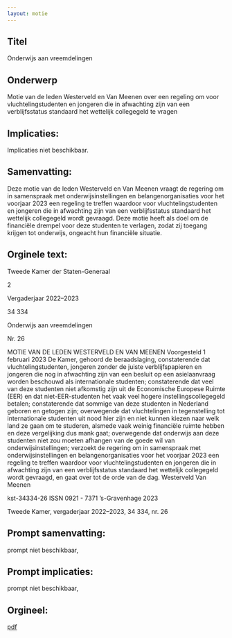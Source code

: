 ```yaml
---
layout: motie
---
```

## Titel
Onderwijs aan vreemdelingen
## Onderwerp
Motie van de leden Westerveld en Van Meenen over een regeling om voor vluchtelingstudenten en jongeren die in afwachting zijn van een verblijfsstatus standaard het wettelijk collegegeld te vragen
## Implicaties:
Implicaties niet beschikbaar.
## Samenvatting:

Deze motie van de leden Westerveld en Van Meenen vraagt de regering om in samenspraak met onderwijsinstellingen en belangenorganisaties voor het voorjaar 2023 een regeling te treffen waardoor voor vluchtelingstudenten en jongeren die in afwachting zijn van een verblijfsstatus standaard het wettelijk collegegeld wordt gevraagd. Deze motie heeft als doel om de financiële drempel voor deze studenten te verlagen, zodat zij toegang krijgen tot onderwijs, ongeacht hun financiële situatie.
## Orginele text:


Tweede Kamer der Staten-Generaal

2

Vergaderjaar 2022–2023

34 334

Onderwijs aan vreemdelingen

Nr. 26

MOTIE VAN DE LEDEN WESTERVELD EN VAN MEENEN
Voorgesteld 1 februari 2023
De Kamer,
gehoord de beraadslaging,
constaterende dat vluchtelingstudenten, jongeren zonder de juiste
verblijfspapieren en jongeren die nog in afwachting zijn van een besluit
op een asielaanvraag worden beschouwd als internationale studenten;
constaterende dat veel van deze studenten niet afkomstig zijn uit de
Economische Europese Ruimte (EER) en dat niet-EER-studenten het vaak
veel hogere instellingscollegegeld betalen;
constaterende dat sommige van deze studenten in Nederland geboren en
getogen zijn;
overwegende dat vluchtelingen in tegenstelling tot internationale
studenten uit nood hier zijn en niet kunnen kiezen naar welk land ze gaan
om te studeren, alsmede vaak weinig financiële ruimte hebben en deze
vergelijking dus mank gaat;
overwegende dat onderwijs aan deze studenten niet zou moeten
afhangen van de goede wil van onderwijsinstellingen;
verzoekt de regering om in samenspraak met onderwijsinstellingen en
belangenorganisaties voor het voorjaar 2023 een regeling te treffen
waardoor voor vluchtelingstudenten en jongeren die in afwachting zijn
van een verblijfsstatus standaard het wettelijk collegegeld wordt
gevraagd,
en gaat over tot de orde van de dag.
Westerveld
Van Meenen

kst-34334-26
ISSN 0921 - 7371
’s-Gravenhage 2023

Tweede Kamer, vergaderjaar 2022–2023, 34 334, nr. 26


## Prompt samenvatting:
prompt niet beschikbaar,

## Prompt implicaties:
prompt niet beschikbaar,
## Orgineel:
[pdf](https://gegevensmagazijn.tweedekamer.nl/OData/v4/2.0/Document(bba9eab7-90ff-490b-aeb7-9a7782aebf99)/resource)
